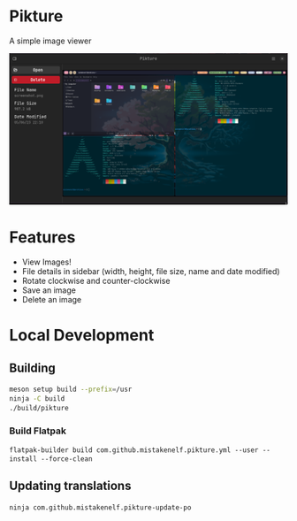 # Pikture

A simple image viewer

![screenshot](./assets/screenshot.png)

# Features

-   View Images!
-   File details in sidebar (width, height, file size, name and date modified)
-   Rotate clockwise and counter-clockwise
-   Save an image
-   Delete an image

# Local Development

## Building

```sh
meson setup build --prefix=/usr
ninja -C build
./build/pikture
```

### Build Flatpak

```
flatpak-builder build com.github.mistakenelf.pikture.yml --user --install --force-clean
```

## Updating translations

```
ninja com.github.mistakenelf.pikture-update-po
```
